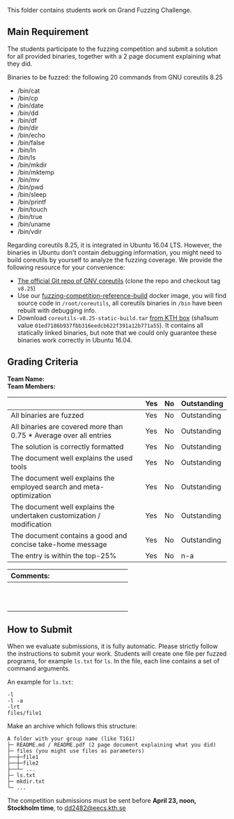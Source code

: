 This folder contains students work on Grand Fuzzing Challenge.

## Main Requirement

The students participate to the fuzzing competition and submit a solution for all provided binaries, together with a 2 page document explaining what they did.

Binaries to be fuzzed: the following 20 commands from GNU coreutils 8.25

- /bin/cat
- /bin/cp
- /bin/date
- /bin/dd
- /bin/df
- /bin/dir
- /bin/echo
- /bin/false
- /bin/ln
- /bin/ls
- /bin/mkdir
- /bin/mktemp
- /bin/mv
- /bin/pwd
- /bin/sleep
- /bin/printf
- /bin/touch
- /bin/true
- /bin/uname
- /bin/vdir

Regarding coreutils 8.25, it is integrated in Ubuntu 16.04 LTS. However, the binaries in Ubuntu don't contain debugging information, you might need to build coreutils by yourself to analyze the fuzzing coverage. We provide the following resource for your convenience:

- [The official Git repo of GNV coreutils](http://git.savannah.gnu.org/gitweb/?p=coreutils.git) (clone the repo and checkout tag `v8.25`)
- Use our [fuzzing-competition-reference-build](https://hub.docker.com/r/kthassert/fuzzing-competition-reference-build) docker image, you will find source code in `/root/coreutils`, all coreutils binaries in `/bin` have been rebuilt with debugging info.
- Download `coreutils-v8.25-static-build.tar` [from KTH box](https://kth.box.com/s/qrjxfv8qps1gwwlmif395pvemda9yj2j) (sha1sum value `01ed7186b937fbb316eedcb622f391a12b771a55`). It contains all statically linked binaries, but note that we could only guarantee these binaries work correctly in Ubuntu 16.04.

## Grading Criteria

**Team Name:**  
**Team Members:**

|                                             | Yes | No | Outstanding |
|-------------------------------------------- | ----|----|-------------|
|All binaries are fuzzed  | Yes | No | Outstanding |
|All binaries are covered more than 0.75 * Average over all entries | Yes | No | Outstanding |
|The solution is correctly formatted | Yes | No | Outstanding |
|The document well explains the used tools  | Yes | No | Outstanding |
|The document well explains the employed search and meta-optimization  | Yes | No | Outstanding |
|The document well explains the undertaken customization / modification | Yes | No | Outstanding |
|The document contains a good and concise take-home message | Yes | No | Outstanding |
|The entry is within the top-25%  | Yes | No | n-a |

| Comments: &nbsp;&nbsp;&nbsp;&nbsp;&nbsp;&nbsp;&nbsp;&nbsp;&nbsp;&nbsp;&nbsp;&nbsp;&nbsp;&nbsp;&nbsp;&nbsp;&nbsp;&nbsp;&nbsp;&nbsp;&nbsp;&nbsp;&nbsp;&nbsp;&nbsp;&nbsp;&nbsp;&nbsp;&nbsp;&nbsp;&nbsp;&nbsp;&nbsp;&nbsp;&nbsp;&nbsp;&nbsp;&nbsp;&nbsp;|
|----------------|
| <br/><br/><br/>|

## How to Submit

When we evaluate submissions, it is fully automatic. Please strictly follow the instructions to submit your work. Students will create one file per fuzzed programs, for example `ls.txt` for `ls`. In the file, each line contains a set of command arguments.

An example for `ls.txt`:

```
-l
-l -a
-lrt
files/file1
```

Make an archive which follows this structure:

```
A folder with your group name (like T1G1)
├─ README.md / README.pdf (2 page document explaining what you did)
├─ files (you might use files as parameters)
├──┼─file1
├──┼─file2
├──┴─ ...
├─ ls.txt
├─ mkdir.txt
└─ ...
```

The competition submissions must be sent before **April 23, noon, Stockholm time**, to dd2482@eecs.kth.se

